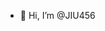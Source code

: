 - 👋 Hi, I’m @JIU456

<!---
JIU456/JIU456 is a ✨ special ✨ repository because its `README.md` (this file) appears on your GitHub profile.
You can click the Preview link to take a look at your changes.
--->
